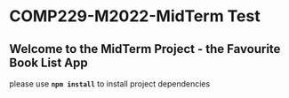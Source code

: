# COMP229-M2022-MidTerm Test

## Welcome to the MidTerm Project - the Favourite Book List App

please use **`npm install`** to install project dependencies
